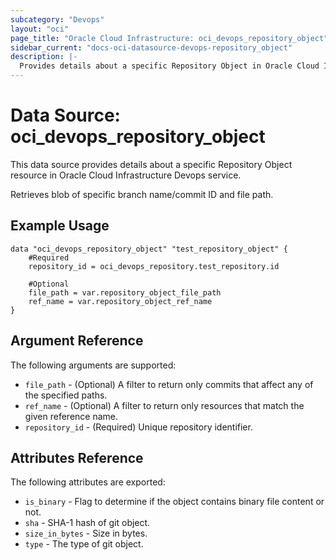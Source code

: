 ```yaml
---
subcategory: "Devops"
layout: "oci"
page_title: "Oracle Cloud Infrastructure: oci_devops_repository_object"
sidebar_current: "docs-oci-datasource-devops-repository_object"
description: |-
  Provides details about a specific Repository Object in Oracle Cloud Infrastructure Devops service
---
```


# Data Source: oci_devops_repository_object
This data source provides details about a specific Repository Object resource in Oracle Cloud Infrastructure Devops service.

Retrieves blob of specific branch name/commit ID and file path.


## Example Usage

```hcl
data "oci_devops_repository_object" "test_repository_object" {
	#Required
	repository_id = oci_devops_repository.test_repository.id

	#Optional
	file_path = var.repository_object_file_path
	ref_name = var.repository_object_ref_name
}
```

## Argument Reference

The following arguments are supported:

* `file_path` - (Optional) A filter to return only commits that affect any of the specified paths.
* `ref_name` - (Optional) A filter to return only resources that match the given reference name.
* `repository_id` - (Required) Unique repository identifier.


## Attributes Reference

The following attributes are exported:

* `is_binary` - Flag to determine if the object contains binary file content or not.
* `sha` - SHA-1 hash of git object.
* `size_in_bytes` - Size in bytes.
* `type` - The type of git object.

